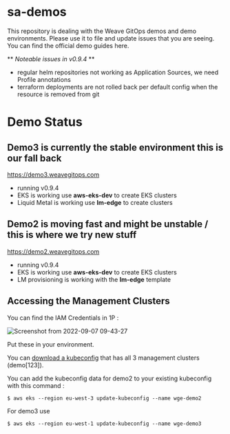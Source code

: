 # sa-demos
This repository is dealing with the Weave GitOps demos and demo environments. Please use it to file and update issues that you are seeing. You can find the official demo guides here.

** _Noteable issues in v0.9.4_ **
- regular helm repositories not working as Application Sources, we need Profile annotations
- terraform deployments are not rolled back per default config when the resource is removed from git

# Demo Status

## Demo3 is currently the stable environment this is our fall back
https://demo3.weavegitops.com
- running v0.9.4 
-  EKS is working use **aws-eks-dev** to create EKS clusters
- Liquid Metal is working use **lm-edge** to create clusters


## Demo2 is moving fast and might be unstable / this is where we try new stuff
https://demo2.weavegitops.com
- running v0.9.4
- EKS is working use **aws-eks-dev** to create EKS clusters
- LM provisioning is working with the **lm-edge** template

## Accessing the Management Clusters

You can find the IAM Credentials in 1P : 

![Screenshot from 2022-09-07 09-43-27](https://user-images.githubusercontent.com/2788194/188821862-4ca062e0-bd38-4839-8186-257cf625215b.png)

Put these in your environment. 

You can [download a kubeconfig](https://github.com/weaveworks/sa-demos/raw/main/kubeconfig/config) that has all 3 management clusters (demo[123]).

You can add the kubeconfig data for demo2 to your existing kubeconfig with this command :
```
$ aws eks --region eu-west-3 update-kubeconfig --name wge-demo2 
```

For demo3 use 
```
$ aws eks --region eu-west-1 update-kubeconfig --name wge-demo3
```
